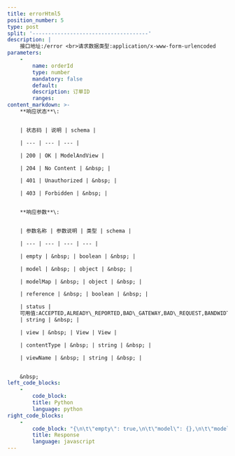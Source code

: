 ```yaml
---
title: errorHtml5
position_number: 5
type: post
split: '-------------------------------------'
description: |
    接口地址:/error <br>请求数据类型:application/x-www-form-urlencoded
parameters:
    -
        name: orderId
        type: number
        mandatory: false
        default:
        description: 订单ID
        ranges:
content_markdown: >-
    **响应状态**\:


    | 状态码 | 说明 | schema |

    | --- | --- | --- |

    | 200 | OK | ModelAndView |

    | 204 | No Content | &nbsp; |

    | 401 | Unauthorized | &nbsp; |

    | 403 | Forbidden | &nbsp; |


    **响应参数**\:


    | 参数名称 | 参数说明 | 类型 | schema |

    | --- | --- | --- | --- |

    | empty | &nbsp; | boolean | &nbsp; |

    | model | &nbsp; | object | &nbsp; |

    | modelMap | &nbsp; | object | &nbsp; |

    | reference | &nbsp; | boolean | &nbsp; |

    | status |
    可用值:ACCEPTED,ALREADY\_REPORTED,BAD\_GATEWAY,BAD\_REQUEST,BANDWIDTH\_LIMIT\_EXCEEDED,CHECKPOINT,CONFLICT,CONTINUE,CREATED,DESTINATION\_LOCKED,EXPECTATION\_FAILED,FAILED\_DEPENDENCY,FORBIDDEN,FOUND,GATEWAY\_TIMEOUT,GONE,HTTP\_VERSION\_NOT\_SUPPORTED,IM\_USED,INSUFFICIENT\_SPACE\_ON\_RESOURCE,INSUFFICIENT\_STORAGE,INTERNAL\_SERVER\_ERROR,I\_AM\_A\_TEAPOT,LENGTH\_REQUIRED,LOCKED,LOOP\_DETECTED,METHOD\_FAILURE,METHOD\_NOT\_ALLOWED,MOVED\_PERMANENTLY,MOVED\_TEMPORARILY,MULTIPLE\_CHOICES,MULTI\_STATUS,NETWORK\_AUTHENTICATION\_REQUIRED,NON\_AUTHORITATIVE\_INFORMATION,NOT\_ACCEPTABLE,NOT\_EXTENDED,NOT\_FOUND,NOT\_IMPLEMENTED,NOT\_MODIFIED,NO\_CONTENT,OK,PARTIAL\_CONTENT,PAYLOAD\_TOO\_LARGE,PAYMENT\_REQUIRED,PERMANENT\_REDIRECT,PRECONDITION\_FAILED,PRECONDITION\_REQUIRED,PROCESSING,PROXY\_AUTHENTICATION\_REQUIRED,REQUESTED\_RANGE\_NOT\_SATISFIABLE,REQUEST\_ENTITY\_TOO\_LARGE,REQUEST\_HEADER\_FIELDS\_TOO\_LARGE,REQUEST\_TIMEOUT,REQUEST\_URI\_TOO\_LONG,RESET\_CONTENT,SEE\_OTHER,SERVICE\_UNAVAILABLE,SWITCHING\_PROTOCOLS,TEMPORARY\_REDIRECT,TOO\_EARLY,TOO\_MANY\_REQUESTS,UNAUTHORIZED,UNAVAILABLE\_FOR\_LEGAL\_REASONS,UNPROCESSABLE\_ENTITY,UNSUPPORTED\_MEDIA\_TYPE,UPGRADE\_REQUIRED,URI\_TOO\_LONG,USE\_PROXY,VARIANT\_ALSO\_NEGOTIATES
    | string | &nbsp; |

    | view | &nbsp; | View | View |

    | contentType | &nbsp; | string | &nbsp; |

    | viewName | &nbsp; | string | &nbsp; |


    &nbsp;
left_code_blocks:
    -
        code_block:
        title: Python
        language: python
right_code_blocks:
    -
        code_block: "{\n\t\"empty\": true,\n\t\"model\": {},\n\t\"modelMap\": {},\n\t\"reference\": true,\n\t\"status\": \"\",\n\t\"view\": {\n\t\t\"contentType\": \"\"\n\t},\n\t\"viewName\": \"\"\n}\n"
        title: Response
        language: javascript
---
```

